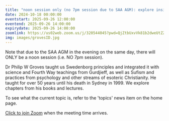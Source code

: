 ```yaml
---
title: "noon session only (no 7pm session due to SAA AGM): explore insights based on the work of Dr Philip Groves"
date: 2024-10-18 00:00:00
eventstart: 2025-09-26 12:00:00
eventend: 2025-09-26 14:00:00
expirydate: 2025-09-26 14:00:00
zoomlink: https://us02web.zoom.us/j/320544045?pwd=QjZtbUxvVk81b2dweUtZZTE3ZE9IZz09
img: images/grovesID.jpg
---
```


Note that due to the SAA AGM in the evening on the same day, there will ONLY be a noon session (i.e. NO 7pm session).

Dr Philip W Groves taught us Swedenborg principles and integrated it with science and Fourth Way teachings from Gurdjieff, as well as Sufism and practices from psychology and other streams of esoteric Christianity. He taught for over 50 years until his death in Sydney in 1999. We explore chapters from his books and lectures.

To see what the current topic is, refer to the 'topics' news item on the home page.

[Click to join Zoom](https://us02web.zoom.us/j/320544045?pwd=QjZtbUxvVk81b2dweUtZZTE3ZE9IZz09) when the meeting time arrives.